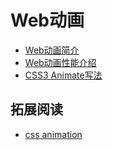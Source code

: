 # Web动画
* [Web动画简介](intro.md)
* [Web动画性能介绍](performance.md)
* [CSS3 Animate写法](animate.md)

## 拓展阅读
* [css animation](http://hop.ie/talks/css-animation/)